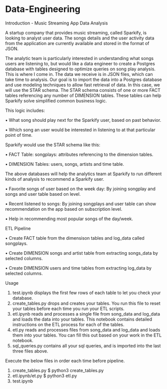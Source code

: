 # Data-Engineering

Introduction - Music Streaming App Data Analysis 


A startup company that provides music streaming, called Sparkify, is looking to analyst user data. The songs details and the user activity data from the application are currently available and stored in the format of JSON.

The analytic team is particularly interested in understanding what songs users are listening to, but would like a data engineer to create a Postgres database with tables designed to optimize queries on song play analysis. This is where I come in.
The data we receive is in JSON files, which can take time to analysis.
Our goal is to import the data into a Postgres database and use modeling techniques to allow fast retrieval of data. In this case, we will use the STAR schema.
The STAR schema consists of one or more FACT tables referencing any number of DIMENSION tables. These tables can help Sparkify solve simplified common business logic. 

This logic includes:

•	What song should play next for the Sparkify user, based on past behavior.

•	Which song an user would be interested in listening to at that particular point of time.

Sparkify would use the STAR schema like this:

•	FACT Table: songplays: attributes referencing to the dimension tables.

•	DIMENSION Tables: users, songs, artists and time table.

The above databases will help the analytics team at Sparkify to run different kinds of analysis to recommend a Sparkify user.

•	Favorite songs of user based on the week day: By joining songplay and songs and user table based on level.

•	Recent listened to songs: By joining songplays and user table can show recommendation on the app based on subscription level.

•	Help in recommending most popular songs of the day/week.

ETL Pipeline

•	Create FACT table from the dimensison tables and log_data called songplays.

•	Create DIMENSION songs and artist table from extracting songs_data by selected columns.

•	Create DIMENSION users and time tables from extracting log_data by selected columns.

Usage

1.	test.ipynb displays the first few rows of each table to let you check your database.
2.	create_tables.py drops and creates your tables. You run this file to reset your tables before each time you run your ETL scripts.
3.	etl.ipynb reads and processes a single file from song_data and log_data and loads the data into your tables. This notebook contains detailed instructions on the ETL process for each of the tables.
4.	etl.py reads and processes files from song_data and log_data and loads them into your tables. You can fill this out based on your work in the ETL notebook.
5.	sql_queries.py contains all your sql queries, and is imported into the last three files above.


Execute the below files in order each time before pipeline.

1.	create_tables.py $ python3 create_tables.py
2.	etl.ipynb/et.py $ python3 etl.py
3.	test.ipynb

